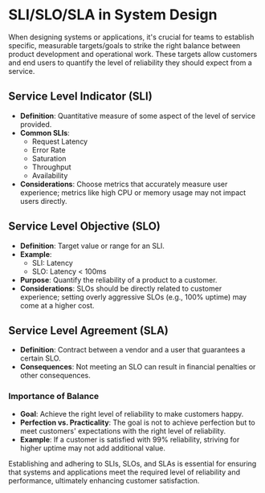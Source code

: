 # SLI/SLO/SLA in System Design

When designing systems or applications, it's crucial for teams to establish specific, measurable targets/goals to strike the right balance between product development and operational work. These targets allow customers and end users to quantify the level of reliability they should expect from a service.

## Service Level Indicator (SLI)
- **Definition**: Quantitative measure of some aspect of the level of service provided.
- **Common SLIs**:
  - Request Latency
  - Error Rate
  - Saturation
  - Throughput
  - Availability
- **Considerations**: Choose metrics that accurately measure user experience; metrics like high CPU or memory usage may not impact users directly.

## Service Level Objective (SLO)
- **Definition**: Target value or range for an SLI.
- **Example**:
  - SLI: Latency
  - SLO: Latency < 100ms
- **Purpose**: Quantify the reliability of a product to a customer.
- **Considerations**: SLOs should be directly related to customer experience; setting overly aggressive SLOs (e.g., 100% uptime) may come at a higher cost.

## Service Level Agreement (SLA)
- **Definition**: Contract between a vendor and a user that guarantees a certain SLO.
- **Consequences**: Not meeting an SLO can result in financial penalties or other consequences.

### Importance of Balance
- **Goal**: Achieve the right level of reliability to make customers happy.
- **Perfection vs. Practicality**: The goal is not to achieve perfection but to meet customers' expectations with the right level of reliability.
- **Example**: If a customer is satisfied with 99% reliability, striving for higher uptime may not add additional value.

Establishing and adhering to SLIs, SLOs, and SLAs is essential for ensuring that systems and applications meet the required level of reliability and performance, ultimately enhancing customer satisfaction.
